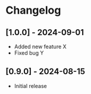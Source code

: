 # Changelog

## [1.0.0] - 2024-09-01
- Added new feature X
- Fixed bug Y

## [0.9.0] - 2024-08-15
- Initial release
